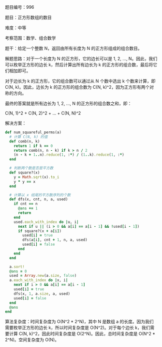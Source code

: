 题目编号：996

题目：正方形数组的数目

难度：中等

考察范围：数学、组合数学

题干：给定一个整数 N，返回由所有长度为 N 的正方形组成的组合数目。

解题思路：对于一个长度为 N 的正方形，它的边长可以是 1, 2, ..., N。因此，我们可以枚举正方形的边长 k，然后计算出所有边长为 k 的正方形的组合数，最后将它们相加即可。

对于边长为 k 的正方形，它的组合数可以通过从 N 个数中选出 k 个数来计算，即 C(N, k)。因此，边长为 k 的正方形的组合数为 C(N, k)^2，因为正方形有两个对称的方向。

最终的答案就是所有边长为 1, 2, ..., N 的正方形的组合数之和，即：

C(N, 1)^2 + C(N, 2)^2 + ... + C(N, N)^2

解决方案：

```ruby
def num_squareful_perms(a)
  # 计算 C(N, k) 的值
  def comb(n, k)
    return 1 if k == 0
    return comb(n, n - k) if k > n / 2
    (n - k + 1..n).reduce(1, :*) / (1..k).reduce(1, :*)
  end

  # 判断两个数是否是平方数
  def square?(x)
    y = Math.sqrt(x).to_i
    y * y == x
  end

  # 计算以 x 结尾的平方数序列的个数
  def dfs(x, cnt, n, a, used)
    if cnt == n
      @ans += 1
      return
    end
    used.each_with_index do |u, i|
      next if u || (i > 0 && a[i] == a[i - 1] && !used[i - 1])
      if square?(x + a[i])
        used[i] = true
        dfs(a[i], cnt + 1, n, a, used)
        used[i] = false
      end
    end
  end

  a.sort!
  @ans = 0
  used = Array.new(a.size, false)
  a.each_with_index do |x, i|
    next if i > 0 && a[i] == a[i - 1]
    used[i] = true
    dfs(x, 1, a.size, a, used)
    used[i] = false
  end
  @ans
end
```

算法复杂度：时间复杂度为 O(N^2 * 2^N)，其中 N 是数组 a 的长度。因为我们需要枚举正方形的边长 k，所以时间复杂度是 O(N^2)。对于每个边长 k，我们需要计算 C(N, k)^2，因此时间复杂度是 O(2^N)。因此，总时间复杂度是 O(N^2 * 2^N)。空间复杂度为 O(N)。